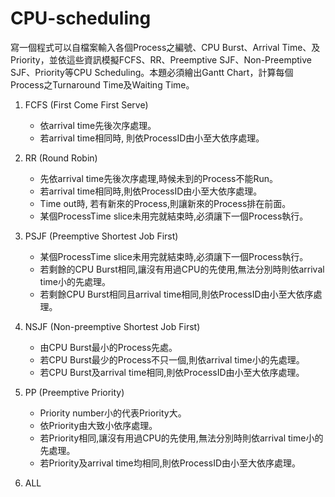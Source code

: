 # **CPU-scheduling**
寫一個程式可以自檔案輸入各個Process之編號、CPU Burst、Arrival Time、及Priority，並依這些資訊模擬FCFS、RR、Preemptive SJF、Non-Preemptive SJF、Priority等CPU Scheduling。本題必須繪出Gantt Chart，計算每個Process之Turnaround Time及Waiting Time。  
  
1. FCFS (First Come First Serve)  
    * 依arrival time先後次序處理。  
   * 若arrival time相同時, 則依ProcessID由小至大依序處理。
2. RR (Round Robin)  
   * 先依arrival time先後次序處理,時候未到的Process不能Run。  
   * 若arrival time相同時,則依ProcessID由小至大依序處理。  
   * Time out時, 若有新來的Process,則讓新來的Process排在前面。  
   * 某個ProcessTime slice未用完就結束時,必須讓下一個Process執行。  
3. PSJF (Preemptive Shortest Job First)  
   * 某個ProcessTime slice未用完就結束時,必須讓下一個Process執行。  
   * 若剩餘的CPU Burst相同,讓沒有用過CPU的先使用,無法分別時則依arrival time小的先處理。  
   * 若剩餘CPU Burst相同且arrival time相同,則依ProcessID由小至大依序處理。  

4. NSJF (Non-preemptive Shortest Job First)  
   * 由CPU Burst最小的Process先處。  
   * 若CPU Burst最少的Process不只一個,則依arrival time小的先處理。  
   * 若CPU Burst及arrival time相同,則依ProcessID由小至大依序處理。  
5. PP (Preemptive Priority)
   * Priority number小的代表Priority大。  
   * 依Priority由大致小依序處理。  
   * 若Priority相同,讓沒有用過CPU的先使用,無法分別時則依arrival time小的先處理。  
   * 若Priority及arrival time均相同,則依ProcessID由小至大依序處理。  
6. ALL
